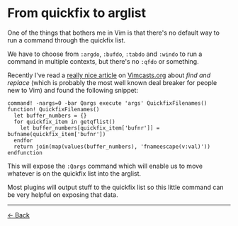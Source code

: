 [back]: https://github.com/rafaelrinaldi/til/tree/master/vim
[vimcasts]: https://vimcasts.org
[vimcasts-article]: http://vimcasts.org/episodes/project-wide-find-and-replace

# From quickfix to arglist

One of the things that bothers me in Vim is that there's no default way to run a command through the quickfix list.

We have to choose from `:argdo`, `:bufdo`, `:tabdo` and `:windo` to run a command in multiple contexts, but there's no `:qfdo` or something.

Recently I've read a [really nice article][vimcasts-article] on [Vimcasts.org][vimcasts] about _find and replace_ (which is probably the most well known deal breaker for people new to Vim) and found the following snippet:

```viml
command! -nargs=0 -bar Qargs execute 'args' QuickfixFilenames()
function! QuickfixFilenames()
  let buffer_numbers = {}
  for quickfix_item in getqflist()
    let buffer_numbers[quickfix_item['bufnr']] = bufname(quickfix_item['bufnr'])
  endfor
  return join(map(values(buffer_numbers), 'fnameescape(v:val)'))
endfunction
```

This will expose the `:Qargs` command which will enable us to move whatever is on the quickfix list into the arglist.

Most plugins will output stuff to the quickfix list so this little command can be very helpful on exposing that data.

---

[← Back][back]
